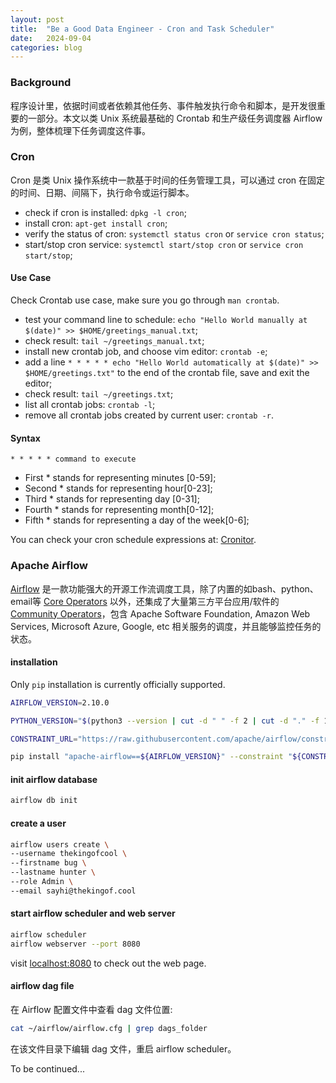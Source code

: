 ```yaml
---
layout: post
title:  "Be a Good Data Engineer - Cron and Task Scheduler"
date:   2024-09-04
categories: blog
---
```


### Background
程序设计里，依据时间或者依赖其他任务、事件触发执行命令和脚本，是开发很重要的一部分。本文以类 Unix 系统最基础的 Crontab 和生产级任务调度器 Airflow 为例，整体梳理下任务调度这件事。

### Cron
Cron 是类 Unix 操作系统中一款基于时间的任务管理工具，可以通过 cron 在固定的时间、日期、间隔下，执行命令或运行脚本。
- check if cron is installed: `dpkg -l cron`;
- install cron: `apt-get install cron`;
- verify the status of cron: `systemctl status cron` or `service cron status`;
- start/stop cron service: `systemctl start/stop cron` or `service cron start/stop`;
#### Use Case
Check Crontab use case, make sure you go through `man crontab`.
- test your command line to schedule: `echo "Hello World manually at $(date)" >> $HOME/greetings_manual.txt`;
- check result: `tail ~/greetings_manual.txt`;
- install new crontab job, and choose vim editor: `crontab -e`;
- add a line `* * * * * echo "Hello World automatically at $(date)" >> $HOME/greetings.txt"` to the end of the crontab file, save and exit the editor;
- check result: `tail ~/greetings.txt`;
- list all crontab jobs: `crontab -l`;
- remove all crontab jobs created by current user: `crontab -r`. 
#### Syntax
`* * * * * command to execute`
- First * stands for representing minutes [0-59];
- Second * stands for representing hour[0-23];
- Third * stands for representing day [0-31];
- Fourth * stands for representing month[0-12];
- Fifth * stands for representing a day of the week[0-6];

You can check your cron schedule expressions at: [Cronitor](https://crontab.guru/).

### Apache Airflow
[Airflow](https://airflow.apache.org/) 是一款功能强大的开源工作流调度工具，除了内置的如bash、python、email等 [Core Operators](https://airflow.apache.org/docs/apache-airflow/stable/operators-and-hooks-ref.html) 以外，还集成了大量第三方平台应用/软件的 [Community Operators](https://airflow.apache.org/docs/apache-airflow-providers/operators-and-hooks-ref/index.html)，包含 Apache Software Foundation, Amazon Web Services, Microsoft Azure, Google, etc 相关服务的调度，并且能够监控任务的状态。

#### installation
Only `pip` installation is currently officially supported.

```bash
AIRFLOW_VERSION=2.10.0

PYTHON_VERSION="$(python3 --version | cut -d " " -f 2 | cut -d "." -f 1-2)"

CONSTRAINT_URL="https://raw.githubusercontent.com/apache/airflow/constraints-${AIRFLOW_VERSION}/constraints-${PYTHON_VERSION}.txt"

pip install "apache-airflow==${AIRFLOW_VERSION}" --constraint "${CONSTRAINT_URL}"
```

#### init airflow database
```bash
airflow db init
```

#### create a user
```bash
airflow users create \
--username thekingofcool \
--firstname bug \
--lastname hunter \
--role Admin \
--email sayhi@thekingof.cool
```

#### start airflow scheduler and web server
```bash
airflow scheduler
airflow webserver --port 8080
```

visit [localhost:8080](http://localhost:8080) to check out the web page.

#### airflow dag file
在 Airflow 配置文件中查看 dag 文件位置:
```bash
cat ~/airflow/airflow.cfg | grep dags_folder
```
在该文件目录下编辑 dag 文件，重启 airflow scheduler。

To be continued...